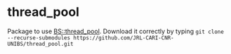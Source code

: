 # thread_pool
Package to use [BS::thread_pool](https://github.com/bshoshany/thread-pool).
Download it correctly by typing
``
git clone --recurse-submodules https://github.com/JRL-CARI-CNR-UNIBS/thread_pool.git
``
